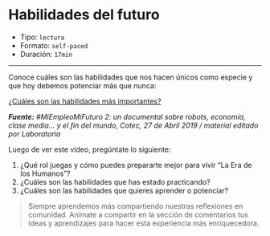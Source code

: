 # Habilidades del futuro

* Tipo: `lectura`
* Formato: `self-paced`
* Duración: `17min`

***

Conoce cuáles son las habilidades que nos hacen únicos como especie y que hoy
debemos potenciar más que nunca:

[¿Cuáles son las habilidades más importantes?](https://vimeo.com/421255025/)

***Fuente:*** *#MiEmpleoMiFuturo 2: un documental sobre robots, economía, clase media... y el fin del mundo, Cotec, 27 de Abril 2019 / material editado por Laboratoria*

Luego de ver este video, pregúntate lo siguiente:

1. ¿Qué rol juegas y cómo puedes prepararte mejor para vivir “La Era de los Humanos”?
2. ¿Cuáles son las habilidades que has estado practicando?
3. ¿Cuáles son las habilidades que quieres aprender o potenciar?

> Siempre aprendemos más compartiendo nuestras reflexiones en comunidad.
Anímate a compartir en la sección de comentarios tus ideas y aprendizajes
para hacer esta experiencia más enriquecedora.
